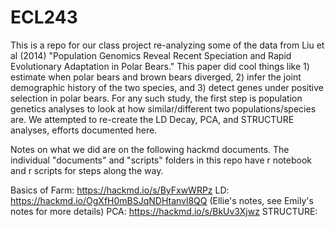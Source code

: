# ECL243
This is a repo for our class project re-analyzing some of the data from Liu et al (2014) "Population Genomics Reveal Recent Speciation and Rapid Evolutionary Adaptation in Polar Bears." This paper did cool things like 1) estimate when polar bears and brown bears diverged, 2)
infer the joint demographic history of the two species, and 3) detect genes under positive selection in polar bears. For any such study, the first step is population genetics analyses to look at how similar/different two populations/species are. We attempted to re-create the LD Decay, PCA, and STRUCTURE analyses, efforts documented here.

Notes on what we did are on the following hackmd documents. The individual "documents" and "scripts" folders in this repo have r notebook and r scripts for steps along the way.

Basics of Farm: https://hackmd.io/s/ByFxwWRPz
LD: https://hackmd.io/OgXfH0mBSJqNDHtanvl8QQ (Ellie's notes, see Emily's notes for more details)
PCA: https://hackmd.io/s/BkUv3Xjwz
STRUCTURE:
